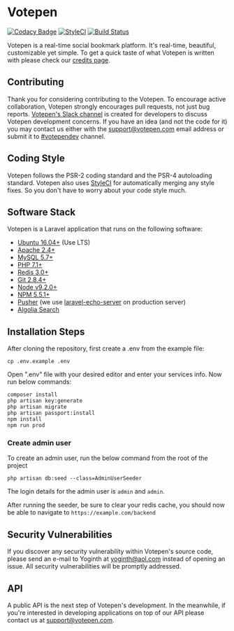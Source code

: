 # Votepen

[![Codacy Badge](https://api.codacy.com/project/badge/Grade/6bfa966e461a4817aec1c21cad778301)](https://www.codacy.com/app/Votepen/votepen?utm_source=github.com&amp;utm_medium=referral&amp;utm_content=votepen/votepen&amp;utm_campaign=Badge_Grade)
[![StyleCI](https://styleci.io/repos/111765544/shield?branch=master)](https://styleci.io/repos/111765544)
[![Build Status](https://semaphoreci.com/api/v1/yoginth/votepen/branches/master/shields_badge.svg)](https://semaphoreci.com/yoginth/votepen)

Votepen is a real-time social bookmark platform. It's real-time, beautiful, customizable yet simple. To get a quick taste of what Votepen is written with please check our [credits page](https://votepen.com/credits).

## Contributing

Thank you for considering contributing to the Votepen. To encourage active collaboration, Votepen strongly encourages pull requests, not just bug reports. [Votepen's Slack channel](https://join.slack.com/t/votepen/shared_invite/enQtMjc0OTE3NDI2OTE2LTcyMDk2Nzc0OTI5MjIzNjBjNWRlMDlmMmY3ZWIyMzkyNmE1NmI3MDdiN2Q4OGQ1N2FkYWQ4ZjVkYTA1ZjY3YTI) is created for developers to discuss Votepen development concerns. If you have an idea (and not the code for it) you may contact us either with the support@votepen.com email address or submit it to [#votependev](https://votepen.com/c/VotepenDev) channel.

## Coding Style

Votepen follows the PSR-2 coding standard and the PSR-4 autoloading standard. Votepen also uses [StyleCI](https://styleci.io) for automatically merging any style fixes. So you don't have to worry about your code style much.

## Software Stack

Votepen is a Laravel application that runs on the following software:

- [Ubuntu 16.04+](https://ubuntu.com) (Use LTS)
- [Apache 2.4+](https://httpd.apache.org)
- [MySQL 5.7+](https://www.mysql.com)
- [PHP 7.1+](https://php.net)
- [Redis 3.0+](https://redis.io)
- [Git 2.8.4+](https://git-scm.com)
- [Node v9.2.0+](https://nodejs.org)
- [NPM 5.5.1+](https://npmjs.com)
- [Pusher](https://pusher.com) (we use [laravel-echo-server](https://github.com/tlaverdure/laravel-echo-server) on production server)
- [Algolia Search](https://www.algolia.com)

## Installation Steps

After cloning the repository, first create a .env from the example file:

```
cp .env.example .env
```

Open ".env" file with your desired editor and enter your services info.
Now run below commands:

```
composer install
php artisan key:generate
php artisan migrate
php artisan passport:install
npm install
npm run prod
```

### Create admin user

To create an admin user, run the below command from the root of the project

```
php artisan db:seed --class=AdminUserSeeder
```

The login details for the admin user is `admin` and `admin`.

After running the seeder, be sure to clear your redis cache, you should now be able to navigate to `https://example.com/backend`

## Security Vulnerabilities

If you discover any security vulnerability within Votepen's source code, please send an e-mail to Yoginth at yoginth@aol.com instead of opening an issue. All security vulnerabilities will be promptly addressed.

## API

A public API is the next step of Votepen's development. In the meanwhile, if you're interested in developing applications on top of our API please contact us at support@votepen.com.
